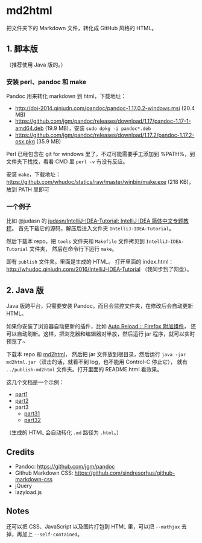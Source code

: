 # md2html

把文件夹下的 Markdown 文件，转化成 GitHub 风格的 HTML。

## 1. 脚本版

（推荐使用 Java 版的。）

### 安装 perl、pandoc 和 make

Pandoc 用来转化 markdown 到 html，下载地址：

-   <http://doi-2014.qiniudn.com/pandoc/pandoc-1.17.0.2-windows.msi> (20.4 MB)
-   <https://github.com/jgm/pandoc/releases/download/1.17/pandoc-1.17-1-amd64.deb> (19.9 MB)，安装 `sudo dpkg -i pandoc*.deb`
-   <https://github.com/jgm/pandoc/releases/download/1.17.2/pandoc-1.17.2-osx.pkg> (35.9 MB)

Perl 已经包含在 git for windows 里了，不过可能需要手工添加到 %PATH%，到文件夹下找找，看看 CMD 里 `perl -v` 有没有反应。

安装 `make`，下载地址：<https://github.com/whudoc/statics/raw/master/winbin/make.exe> (218 KB)，放到 PATH 里即可

### 一个例子

比如 @judasn 的 [judasn/IntelliJ-IDEA-Tutorial: IntelliJ IDEA 简体中文专题教程](https://github.com/judasn/IntelliJ-IDEA-Tutorial)。
首先下载它的源码，解压后进入文件夹 `IntelliJ-IDEA-Tutorial`。

然后下载本 repo，把 `tools` 文件夹和 `Makefile` 文件拷贝到 `IntelliJ-IDEA-Tutorial` 文件夹，
然后在命令行下运行 `make`。

即有 `publish` 文件夹。里面是生成的 HTML。
打开里面的 index.html：<http://whudoc.qiniudn.com/2016/IntelliJ-IDEA-Tutorial> （我同步到了网盘）。

## 2. Java 版

Java 版跨平台，只需要安装 Pandoc。而且会监控文件夹，在修改后会自动更新 HTML。

如果你安装了浏览器自动更新的插件，比如 [Auto Reload :: Firefox 附加组件](https://addons.mozilla.org/zh-CN/firefox/addon/auto-reload/?src=api)，
还可以自动刷新。这样，把浏览器和编辑器对半放，然后运行 jar 程序，就可以实时预览了~

下载本 repo 和 [md2html](https://github.com/district10/md2html/releases/download/v0.1/md2html.jar)，
然后把 jar 文件放到根目录，然后运行 `java -jar md2html.jar`（双击的话，就看不到 log，也不能用 Control-C 停止它），
就有 `../publish-md2html` 文件夹。打开里面的 README.html 看效果。

这几个文档是一个示例：

-   [part1](doc/part1.md)
-   [part2](doc/part2.md)
-   part3
    -   [part31](doc/part3/part31.md)
    -   [part32](doc/part3/part32.md)

（生成的 HTML 会自动转化 `.md` 路径为 `.html`。）

## Credits

-   Pandoc: <https://github.com/jgm/pandoc>
-   Github Markdown CSS: <https://github.com/sindresorhus/github-markdown-css>
-   jQuery
-   lazyload.js

## Notes

还可以把 CSS、JavaScript 以及图片打包到 HTML 里，可以把 `--mathjax` 去掉，再加上 `--self-contained`。

